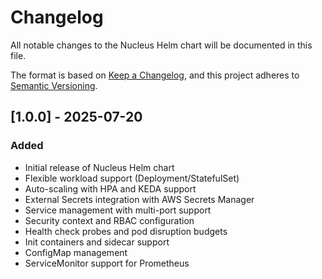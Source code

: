 # Changelog

All notable changes to the Nucleus Helm chart will be documented in this file.

The format is based on [Keep a Changelog](https://keepachangelog.com/en/1.0.0/),
and this project adheres to [Semantic Versioning](https://semver.org/spec/v2.0.0.html).

## [1.0.0] - 2025-07-20

### Added
- Initial release of Nucleus Helm chart
- Flexible workload support (Deployment/StatefulSet) 
- Auto-scaling with HPA and KEDA support
- External Secrets integration with AWS Secrets Manager
- Service management with multi-port support
- Security context and RBAC configuration
- Health check probes and pod disruption budgets
- Init containers and sidecar support
- ConfigMap management
- ServiceMonitor support for Prometheus